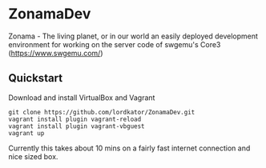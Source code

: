 # ZonamaDev

Zonama - The living planet, or in our world an easily deployed development environment for working on the server code of swgemu's Core3 (https://www.swgemu.com/)

## Quickstart

Download and install VirtualBox and Vagrant

```
git clone https://github.com/lordkator/ZonamaDev.git
vagrant install plugin vagrant-reload
vagrant install plugin vagrant-vbguest
vagrant up
```

Currently this takes about 10 mins on a fairly fast internet connection and nice sized box.

